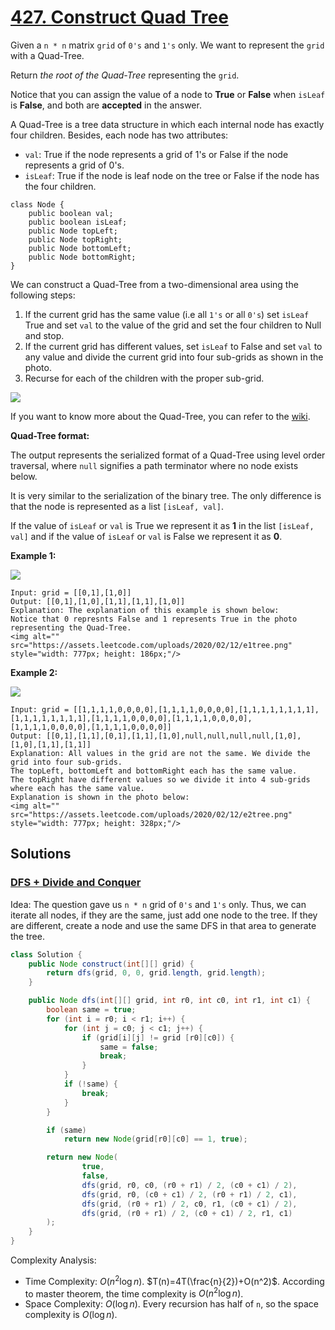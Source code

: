 # [427. Construct Quad Tree](https://leetcode.com/problems/construct-quad-tree/)

Given a `n * n` matrix `grid` of `0's` and `1's` only. We want to represent the `grid` with a Quad-Tree.

Return _the root of the Quad-Tree_ representing the `grid`.

Notice that you can assign the value of a node to **True** or **False** when `isLeaf` is **False**, and both are **accepted** in the answer.

A Quad-Tree is a tree data structure in which each internal node has exactly four children. Besides, each node has two attributes:

- `val`: True if the node represents a grid of 1's or False if the node represents a grid of 0's.
- `isLeaf`: True if the node is leaf node on the tree or False if the node has the four children.

```
class Node {
    public boolean val;
    public boolean isLeaf;
    public Node topLeft;
    public Node topRight;
    public Node bottomLeft;
    public Node bottomRight;
}
```

We can construct a Quad-Tree from a two-dimensional area using the following steps:

1. If the current grid has the same value (i.e all `1's` or all `0's`) set `isLeaf` True and set `val` to the value of the grid and set the four children to Null and stop.
2. If the current grid has different values, set `isLeaf` to False and set `val` to any value and divide the current grid into four sub-grids as shown in the photo.
3. Recurse for each of the children with the proper sub-grid.

![](https://assets.leetcode.com/uploads/2020/02/11/new_top.png)

If you want to know more about the Quad-Tree, you can refer to the [wiki](https://en.wikipedia.org/wiki/Quadtree).

**Quad-Tree format:**

The output represents the serialized format of a Quad-Tree using level order traversal, where `null` signifies a path terminator where no node exists below.

It is very similar to the serialization of the binary tree. The only difference is that the node is represented as a list `[isLeaf, val]`.

If the value of `isLeaf` or `val` is True we represent it as **1** in the list `[isLeaf, val]` and if the value of `isLeaf` or `val` is False we represent it as **0**.

**Example 1:**

![](https://assets.leetcode.com/uploads/2020/02/11/grid1.png)

```
Input: grid = [[0,1],[1,0]]
Output: [[0,1],[1,0],[1,1],[1,1],[1,0]]
Explanation: The explanation of this example is shown below:
Notice that 0 represnts False and 1 represents True in the photo representing the Quad-Tree.
<img alt="" src="https://assets.leetcode.com/uploads/2020/02/12/e1tree.png" style="width: 777px; height: 186px;"/>
```

**Example 2:**

![](https://assets.leetcode.com/uploads/2020/02/12/e2mat.png)

```
Input: grid = [[1,1,1,1,0,0,0,0],[1,1,1,1,0,0,0,0],[1,1,1,1,1,1,1,1],[1,1,1,1,1,1,1,1],[1,1,1,1,0,0,0,0],[1,1,1,1,0,0,0,0],[1,1,1,1,0,0,0,0],[1,1,1,1,0,0,0,0]]
Output: [[0,1],[1,1],[0,1],[1,1],[1,0],null,null,null,null,[1,0],[1,0],[1,1],[1,1]]
Explanation: All values in the grid are not the same. We divide the grid into four sub-grids.
The topLeft, bottomLeft and bottomRight each has the same value.
The topRight have different values so we divide it into 4 sub-grids where each has the same value.
Explanation is shown in the photo below:
<img alt="" src="https://assets.leetcode.com/uploads/2020/02/12/e2tree.png" style="width: 777px; height: 328px;"/>
```

## Solutions
### [DFS + Divide and Conquer](ConstructQuadTree.java)

Idea: The question gave us `n * n` grid of `0's` and `1's` only. Thus, we can iterate all nodes, if they are the same, just add one node to the tree. If they are different, create a node and use the same DFS in that area to generate the tree.

```java
class Solution {
    public Node construct(int[][] grid) {
        return dfs(grid, 0, 0, grid.length, grid.length);
    }

    public Node dfs(int[][] grid, int r0, int c0, int r1, int c1) {
        boolean same = true;
        for (int i = r0; i < r1; i++) {
            for (int j = c0; j < c1; j++) {
                if (grid[i][j] != grid [r0][c0]) {
                    same = false;
                    break;
                }
            }
            if (!same) {
                break;
            }
        }

        if (same)
            return new Node(grid[r0][c0] == 1, true);

        return new Node(
                true,
                false,
                dfs(grid, r0, c0, (r0 + r1) / 2, (c0 + c1) / 2),
                dfs(grid, r0, (c0 + c1) / 2, (r0 + r1) / 2, c1),
                dfs(grid, (r0 + r1) / 2, c0, r1, (c0 + c1) / 2),
                dfs(grid, (r0 + r1) / 2, (c0 + c1) / 2, r1, c1)
        );
    }
}
```

Complexity Analysis:

- Time Complexity: $O(n^2\log n)$. $T(n)=4T(\frac{n}{2})+O(n^2)$. According to master theorem, the time complexity is $O(n^2\log n)$.
- Space Complexity: $O(\log n)$. Every recursion has half of `n`, so the space complexity is $O(\log n)$.

